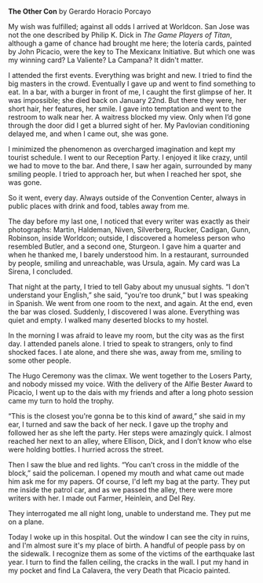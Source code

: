 **The Other Con**
by Gerardo Horacio Porcayo

My wish was fulfilled; against all odds I arrived at Worldcon. San Jose was not the one described by Philip K. Dick in _The Game Players of Titan_, although a game of chance had brought me here; the lotería cards, painted by John Picacio, were the key to The Mexicanx Initiative. But which one was my winning card? La Valiente? La Campana? It didn't matter.

I attended the first events. Everything was bright and new. I tried to find the big masters in the crowd. Eventually I gave up and went to find something to eat. In a bar, with a burger in front of me, I caught the first glimpse of her. It was impossible; she died back on January 22nd. But there they were, her short hair, her features, her smile. I gave into temptation and went to the restroom to walk near her. A waitress blocked my view. Only when I’d gone through the door did I get a blurred sight of her. My Pavlovian conditioning delayed me, and when I came out, she was gone.

I minimized the phenomenon as overcharged imagination and kept my tourist schedule. I went to our Reception Party. I enjoyed it like crazy, until we had to move to the bar. And there, I saw her again, surrounded by many smiling people. I tried to approach her, but when I reached her spot, she was gone.

So it went, every day. Always outside of the Convention Center, always in public places with drink and food, tables away from me.

The day before my last one, I noticed that every writer was exactly as their photographs: Martin, Haldeman, Niven, Silverberg, Rucker, Cadigan, Gunn, Robinson, inside Worldcon; outside, I discovered a homeless person who resembled Butler, and a second one, Sturgeon. I gave him a quarter and when he thanked me, I barely understood him. In a restaurant,  surrounded by people, smiling and unreachable, was Ursula, again. My card was La Sirena, I concluded.

That night at the party, I tried to tell Gaby about my unusual sights. “I don't understand your English,” she said,  “you're too drunk,” but I was speaking in Spanish. We went from one room to the next, and again. At the end, even the bar was closed. Suddenly, I discovered I was alone. Everything was quiet and empty. I walked many deserted blocks to my hostel.

In the morning I was afraid to leave my room, but the city was as the first day. I attended panels alone. I tried to speak to strangers, only to find shocked faces. I ate alone, and there she was, away from me, smiling to some other people.

The Hugo Ceremony was the climax. We went together to the Losers Party, and nobody missed my voice.  With the delivery of the Alfie Bester Award to Picacio, I went up to the dais with my friends and after a long photo session came my turn to hold the trophy.

“This is the closest you're gonna be to this kind of award,” she said in my ear, I turned and saw the back of her neck. I gave up the trophy and followed her as she left the party. Her steps were amazingly quick. I almost reached her next to an alley, where Ellison, Dick, and I don’t know who else were holding bottles. I hurried across the street.

Then I saw the blue and red lights. “You can’t cross in the middle of the block,” said the policeman. I opened my mouth and what came out made him ask me for my papers. Of course, I'd left my bag at the party. They put me inside the patrol car, and as we passed the alley, there were more writers with her. I made out Farmer, Heinlein, and Del Rey.

They interrogated me all night long, unable to understand me. They put me on a plane.

Today I woke up in this hospital. Out the window I can see the city in ruins, and I'm almost sure it's my place of birth. A handful of people pass by on the sidewalk. I recognize them as some of the victims of the earthquake last year. I turn to find the fallen ceiling, the cracks in the wall. I put my hand in my pocket and find La Calavera, the very Death that Picacio painted.
